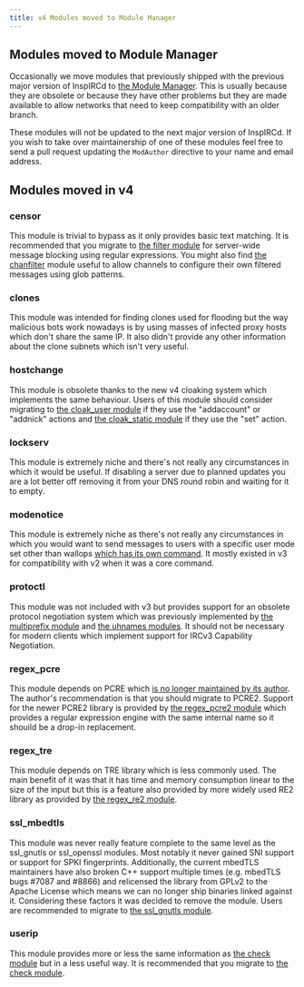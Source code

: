 ```yaml
---
title: v4 Modules moved to Module Manager
---
```


## Modules moved to Module Manager

Occasionally we move modules that previously shipped with the previous major version of InspIRCd to [the Module Manager](/4/module-manager). This is usually because they are obsolete or because they have other problems but they are made available to allow networks that need to keep compatibility with an older branch.

These modules will not be updated to the next major version of InspIRCd. If you wish to take over maintainership of one of these modules feel free to send a pull request updating the `ModAuthor` directive to your name and email address.

## Modules moved in v4

### censor

This module is trivial to bypass as it only provides basic text matching. It is recommended that you migrate to [the filter module](/4/modules/filter) for server-wide message blocking using regular expressions. You might also find [the chanfilter](/4/modules/chanfilter) module useful to allow channels to configure their own filtered messages using glob patterns.

### clones

This module was intended for finding clones used for flooding but the way malicious bots work nowadays is by using masses of infected proxy hosts which don't share the same IP. It also didn't provide any other information about the clone subnets which isn't very useful.

### hostchange

This module is obsolete thanks to the new v4 cloaking system which implements the same behaviour. Users of this module should consider migrating to [the cloak_user module](/4/modules/cloak_user) if they use the "addaccount" or "addnick" actions and [the cloak_static module](/4/modules/cloak_static) if they use the "set" action.

### lockserv

This module is extremely niche and there's not really any circumstances in which it would be useful. If disabling a server due to planned updates you are a lot better off removing it from your DNS round robin and waiting for it to empty.

### modenotice

This module is extremely niche as there's not really any circumstances in which you would want to send messages to users with a specific user mode set other than wallops [which has its own command](/4/commands#wallops-message). It mostly existed in v3 for compatibility with v2 when it was a core command.

### protoctl

This module was not included with v3 but provides support for an obsolete protocol negotiation system which was previously implemented by [the multiprefix module](/4/modules/multiprefix) and [the uhnames modules](/4/modules/uhnames). It should not be necessary for modern clients which implement support for IRCv3 Capability Negotiation.

### regex_pcre

This module depends on PCRE which [is no longer maintained by its author](https://lists.exim.org/lurker/message/20210615.162400.c16ff8a3.en.html). The author's recommendation is that you should migrate to PCRE2. Support for the newer PCRE2 library is provided by [the regex_pcre2 module](/4/modules/regex_pcre2) which provides a regular expression engine with the same internal name so it shouild be a drop-in replacement.

### regex_tre

This module depends on TRE library which is less commonly used. The main benefit of it was that it has time and memory consumption linear to the size of the input but this is a feature also provided by more widely used RE2 library as provided by [the regex_re2 module](/4/modules/regex_re2).

### ssl_mbedtls

This module was never really feature complete to the same level as the ssl_gnutls or ssl_openssl modules. Most notably it never gained SNI support or support for SPKI fingerprints. Additionally, the current mbedTLS maintainers have also broken C++ support multiple times (e.g. mbedTLS bugs #7087 and #8866) and relicensed the library from GPLv2 to the Apache License which means we can no longer ship binaries linked against it. Considering these factors it was decided to remove the module. Users are recommended to migrate to [the ssl_gnutls module](/4/modules/ssl_gnutls).

### userip

This module provides more or less the same information as [the check module](/4/modules/check) but in a less useful way. It is recommended that you migrate to [the check module](/4/modules/check).
